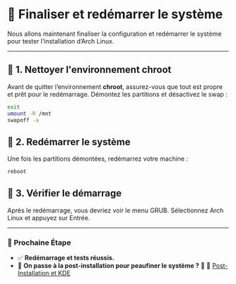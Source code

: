 # 🔄 Finaliser et redémarrer le système

Nous allons maintenant finaliser la configuration et redémarrer le système pour tester l’installation d’Arch Linux.

---

## 📌 **1. Nettoyer l'environnement chroot**
Avant de quitter l’environnement **chroot**, assurez-vous que tout est propre et prêt pour le redémarrage. Démontez les partitions et désactivez le swap :

```bash
exit
umount -R /mnt
swapoff -a
```

## 📌 **2. Redémarrer le système**
Une fois les partitions démontées, redémarrez votre machine :

```bash
reboot
```

## 📌 **3. Vérifier le démarrage**
Après le redémarrage, vous devriez voir le menu GRUB. Sélectionnez Arch Linux et appuyez sur Entrée.

---

### 🚀 **Prochaine Étape**
- ✅ **Redémarrage et tests réussis.**
- 📌 **On passe à la post-installation pour peaufiner le système ?** 🚀
📌 [Post-Installation et KDE](pages/arch/post_installation.md)

